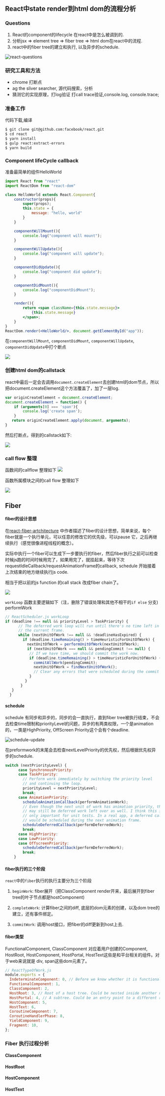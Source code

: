 ## React中state render到html dom的流程分析

### Questions

1. React的component的lifecycle 在react中是怎么被调到的.
2. 分析jsx => element tree => fiber tree => html dom在react中的流程.
3. react中的fiber tree的建立和执行, 以及异步的schedule.

![react-questions](./images/react-questions.jpeg)

### 研究工具和方法
* chrome 打断点
* ag the sliver searcher, 源代码搜索，分析
* 猜测它的实现原理，打log验证 打call trace验证,console.log, console.trace;

### 准备工作

代码下载,编译

```bash
$ git clone git@github.com:facebook/react.git
$ cd react
$ yarn install
$ gulp react:extract-errors
$ yarn build
```

### Component lifeCycle callback

准备最简单的组件HelloWorld

```jsx
import React from "react"
import ReactDom from "react-dom"

class HelloWorld extends React.Component{
    constructor(props){
        super(props);
        this.state = {
            message: "hello, world"
        }
    }

    componentWillMount(){
        console.log("component will mount");
    }

    componentWillUpdate(){
        console.log("component will update");
    }

    componentDidUpdate(){
        console.log("component did update");
    }

    componentDidMount(){
        console.log("componentDidMount");
    }

    render(){
        return <span className={this.state.message}>
            {this.state.message}
        </span>;
    }
}
ReactDom.render(<HelloWorld/>, document.getElementById("app"));
```
在``componentWillMount``, ``componentDidMount``, ``componentWillUpdate``, ``componentDidUpdate``中打个断点

![](./images/react-component-life-cycle-callback.jpeg)

### 创建html dom的callstack

react中最后一定会去调用``document.createElement``去创建html的dom节点，所以把document.createElement这个方法覆盖了，加了一层log.

```javascript
var originCreateElement = document.createElement;
document.createElement = function() {
    if (arguments[0] === 'span'){
        console.log('create span');
    }
   return originCreateElement.apply(document, arguments);
}
```
然后打断点，得到的callstack如下:

![](./images/react-create-dom.jpeg)

### call flow 整理

函数间的callflow 整理如下
![](./images/react-lifecycle-call-flow.jpeg)


函数所属模块之间的call flow 整理如下

![](./images/react-module-call-flow.jpeg)


## Fiber

#### fiber的设计思想
在[react-fiber-artchitecture](https://github.com/acdlite/react-fiber-architecture) 中作者描述了fiber的设计思想，简单来说，每个fiber就是一个执行单元，可以任意的修改它的优先级，可以pause 它，之后再继续执行（感觉很像进程线程的概念）。

实际中执行一个fiber可以生成下一步要执行的fiber，然后fiber执行之前可以检查时候js跑的时间时候用完了，如果用完了，就挂起来，等待下次requestIdleCallback/requestAnimationFrame的callback, schedule 开始接着上次结束的地方继续执行js code.

相当于把以前的js function 的call stack 改成fiber chain了。

![](./images/fiber-flow.jpeg)

``workLoop`` 函数主要逻辑如下（注，删除了错误处理和其他不相干的``if else`` 分支)
performWork

```javascript
// ReactScheduler.js workLoop
if (deadline !== null && priorityLevel > TaskPriority) {
      // The deferred work loop will run until there's no time left in
      // the current frame.
      while (nextUnitOfWork !== null && !deadlineHasExpired) {
        if (deadline.timeRemaining() > timeHeuristicForUnitOfWork) {
          nextUnitOfWork = performUnitOfWork(nextUnitOfWork);
          if (nextUnitOfWork === null && pendingCommit !== null) {
           // If we have time, we should commit the work now.
           if (deadline.timeRemaining() > timeHeuristicForUnitOfWork) {
             commitAllWork(pendingCommit);
             nextUnitOfWork = findNextUnitOfWork();
             // Clear any errors that were scheduled during the commit phase.
           }
         }
       }
   }
  }
````

#### schedule
schedule 有同步和异步的，同步的会一直执行，直到fiber tree被执行结束，不会去检查time限制和priorityLevel的问题，异步的有两类权限，一个是animation的，一类是HighPriority, OffScreen Priority这个会有个deadline.

![schedule-update](./images/schedule-update.jpeg)

在preformwork的末尾会去检查nextLevelPriority的优先权，然后根据优先权异步的schedule.
```javascript
switch (nextPriorityLevel) {
      case SynchronousPriority:
      case TaskPriority:
        // Perform work immediately by switching the priority level
        // and continuing the loop.
        priorityLevel = nextPriorityLevel;
        break;
      case AnimationPriority:
        scheduleAnimationCallback(performAnimationWork);
        // Even though the next unit of work has animation priority, there
        // may still be deferred work left over as well. I think this is
        // only important for unit tests. In a real app, a deferred callback
        // would be scheduled during the next animation frame.
        scheduleDeferredCallback(performDeferredWork);
        break;
      case HighPriority:
      case LowPriority:
      case OffscreenPriority:
        scheduleDeferredCallback(performDeferredWork);
        break;
    }
```

#### fiber执行的三个阶段

``react``中的``fiber``执行的执行主要分为三个阶段

1. ``beginWork``: fiber展开（把ClassComponent render开来，最后展开到fiber tree的叶子节点都是hostComponent)

2. ``completeWork``: 计算fiber之间的diff, 底层的dom元素的创建，以及dom tree的建立，还有事件绑定。

3. ``commitWork``: 调用host接口，把fiber的diff更新到host上去.


#### fiber类型

FunctionalComponent, ClassComponent 对应着用户创建的Component, HostRoot, HostComponent, HostPortal, HostText这些是和平台相关的组件。对于web来说就是 div, span这些dom元素了。

```javascript
// ReactTypeOfWork.js
module.exports = {
  IndeterminateComponent: 0, // Before we know whether it is functional or class
  FunctionalComponent: 1,
  ClassComponent: 2,
  HostRoot: 3, // Root of a host tree. Could be nested inside another node.
  HostPortal: 4, // A subtree. Could be an entry point to a different renderer.
  HostComponent: 5,
  HostText: 6,
  CoroutineComponent: 7,
  CoroutineHandlerPhase: 8,
  YieldComponent: 9,
  Fragment: 10,
};
```

### Fiber 执行过程分析
#### ClassComponent
#### HostRoot
#### HostComponent
#### HostText
